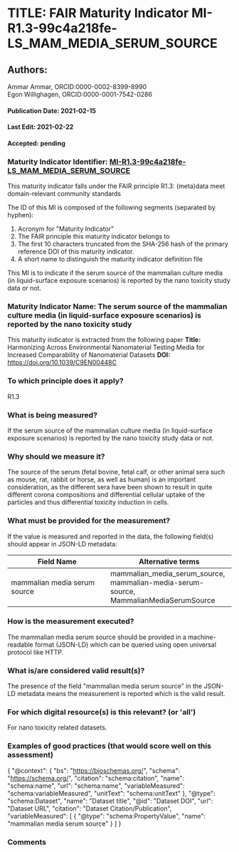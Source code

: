 # TITLE: FAIR Maturity Indicator MI-R1.3-99c4a218fe-LS_MAM_MEDIA_SERUM_SOURCE

## Authors: 
Ammar Ammar, ORCID:0000-0002-8399-8990<br>Egon Willighagen, ORCID:0000-0001-7542-0286

#### Publication Date: 2021-02-15
#### Last Edit: 2021-02-22
#### Accepted: pending

### Maturity Indicator Identifier: [MI-R1.3-99c4a218fe-LS_MAM_MEDIA_SERUM_SOURCE](https://w3id.org/fair/maturity_indicator/terms/Gen2/MI-R1.3-99c4a218fe-LS_MAM_MEDIA_SERUM_SOURCE)

This maturity indicator falls under the FAIR principle R1.3:
(meta)data meet domain-relevant community standards

The ID of this MI is composed of the following segments (separated by hyphen):
1. Acronym for "Maturity Indicator"
1. The FAIR principle this maturity indicator belongs to
1. The first 10 characters truncated from the SHA-256 hash of the primary reference DOI of this maturity indicator.
1. A short name to distinguish the maturity indicator definition file

This MI is to indicate if the serum source of the mammalian culture media (in liquid-surface exposure scenarios) is reported by the nano toxicity study data or not.

### Maturity Indicator Name:  The serum source of the mammalian culture media (in liquid-surface exposure scenarios) is reported by the nano toxicity study

This maturity indicator is extracted from the following paper 
**Title:** Harmonizing Across Environmental Nanomaterial Testing Media for Increased Comparability of Nanomaterial Datasets
**DOI:** https://doi.org/10.1039/C9EN00448C

### To which principle does it apply?  
R1.3

### What is being measured?
If the serum source of the mammalian culture media (in liquid-surface exposure scenarios) is reported by the nano toxicity study data or not.

### Why should we measure it?
The source of the serum (fetal bovine, fetal calf, or other animal sera such as mouse, rat, rabbit or horse, as well as human) 
is an important consideration, as the different sera have been shown to result in quite different corona compositions and differential cellular 
uptake of the particles and thus differential toxicity induction in cells.

### What must be provided for the measurement?
If the value is measured and reported in the data, the following field(s) should appear in JSON-LD metadata: 

| Field Name                   | Alternative terms                                                                            |
| ---------------------------- | -------------------------------------------------------------------------------------------- |
| mammalian media serum source | mammalian_media_serum_source,<br>mammalian-media-serum-source,<br>MammalianMediaSerumSource  |

### How is the measurement executed?
The mammalian media serum source should be provided in a machine-readable format (JSON-LD) which can be queried using open universal protocol like HTTP.

### What is/are considered valid result(s)?
The presence of the field "mammalian media serum source" in the JSON-LD metadata means the measurement is reported which is the valid result.

### For which digital resource(s) is this relevant? (or 'all')
For nano toxicity related datasets.  

### Examples of good practices (that would score well on this assessment)

 {
 	"@context": {
 		"bs": "https://bioschemas.org/",
 		"schema": "https://schema.org/",
 		"citation": "schema:citation",
 		"name": "schema:name",
 		"url": "schema:name",
 		"variableMeasured": "schema:variableMeasured",
 		"unitText": "schema:unitText"
 	},
 	"@type": "schema:Dataset",
 	"name": "Dataset title",
 	"@id": "Dataset DOI",
 	"url": "Dataset URL",
 	"citation": "Dataset Citation/Publication",
 	"variableMeasured": [
 		{
 			"@type": "schema:PropertyValue",
 			"name": "mammalian media serum source"
 		}
 	]
 }

### Comments

